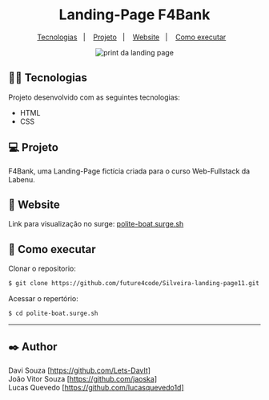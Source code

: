 <h1 align="center">Landing-Page F4Bank</h1>

<p align="center">
  <a href="#-tecnologias">Tecnologias</a>&nbsp;&nbsp;&nbsp;|&nbsp;&nbsp;&nbsp;
  <a href="#-projeto">Projeto</a>&nbsp;&nbsp;&nbsp;|&nbsp;&nbsp;&nbsp;
  <a href="#-website">Website</a>&nbsp;&nbsp;&nbsp;|&nbsp;&nbsp;&nbsp;
  <a href="#-como-executar">Como executar</a>&nbsp;&nbsp;&nbsp;
  


<p align="center"><img src='img/print-home.png' alt='print da landing page'></p>




## 👨‍💻 Tecnologias

Projeto desenvolvido com as seguintes tecnologias:

- HTML
- CSS

## 💻 Projeto

F4Bank, uma Landing-Page fictícia criada para o curso Web-Fullstack da Labenu.

## 📲 Website

Link para visualização no surge: [polite-boat.surge.sh](surge)

## 🚀 Como executar

 Clonar o repositorio:
```bash
$ git clone https://github.com/future4code/Silveira-landing-page11.git
```
Acessar o repertório:
```bash
$ cd polite-boat.surge.sh

```
****
## ✒️ Author

Davi Souza  [https://github.com/Lets-DavIt]</br>
João Vitor Souza [https://github.com/jaoska]</br>
Lucas Quevedo [https://github.com/lucasquevedo1d] 
